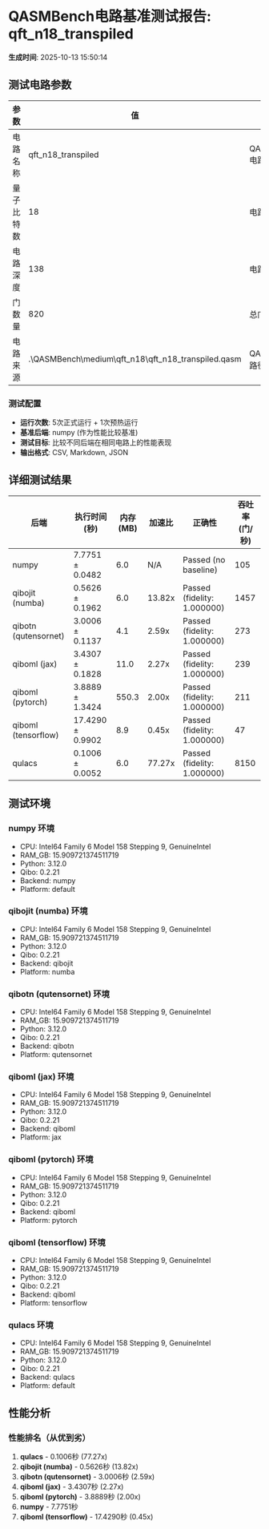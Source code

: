 # QASMBench电路基准测试报告: qft_n18_transpiled

**生成时间**: 2025-10-13 15:50:14

## 测试电路参数

| 参数 | 值 | 描述 |
|------|----|------|
| 电路名称 | qft_n18_transpiled | QASMBench电路 |
| 量子比特数 | 18 | 电路的宽度 |
| 电路深度 | 138 | 电路的层数 |
| 门数量 | 820 | 总门操作数 |
| 电路来源 | .\QASMBench\medium\qft_n18\qft_n18_transpiled.qasm | QASM文件路径 |

### 测试配置

- **运行次数**: 5次正式运行 + 1次预热运行
- **基准后端**: numpy (作为性能比较基准)
- **测试目标**: 比较不同后端在相同电路上的性能表现
- **输出格式**: CSV, Markdown, JSON

## 详细测试结果

| 后端 | 执行时间(秒) | 内存(MB) | 加速比 | 正确性 | 吞吐率(门/秒) |
|------|-------------|----------|--------|--------|---------------|
| numpy | 7.7751 ± 0.0482 | 6.0 | N/A | Passed (no baseline) | 105 |
| qibojit (numba) | 0.5626 ± 0.1962 | 6.0 | 13.82x | Passed (fidelity: 1.000000) | 1457 |
| qibotn (qutensornet) | 3.0006 ± 0.1137 | 4.1 | 2.59x | Passed (fidelity: 1.000000) | 273 |
| qiboml (jax) | 3.4307 ± 0.1828 | 11.0 | 2.27x | Passed (fidelity: 1.000000) | 239 |
| qiboml (pytorch) | 3.8889 ± 1.3424 | 550.3 | 2.00x | Passed (fidelity: 1.000000) | 211 |
| qiboml (tensorflow) | 17.4290 ± 0.9902 | 8.9 | 0.45x | Passed (fidelity: 1.000000) | 47 |
| qulacs | 0.1006 ± 0.0052 | 6.0 | 77.27x | Passed (fidelity: 1.000000) | 8150 |

## 测试环境

### numpy 环境
- CPU: Intel64 Family 6 Model 158 Stepping 9, GenuineIntel
- RAM_GB: 15.909721374511719
- Python: 3.12.0
- Qibo: 0.2.21
- Backend: numpy
- Platform: default

### qibojit (numba) 环境
- CPU: Intel64 Family 6 Model 158 Stepping 9, GenuineIntel
- RAM_GB: 15.909721374511719
- Python: 3.12.0
- Qibo: 0.2.21
- Backend: qibojit
- Platform: numba

### qibotn (qutensornet) 环境
- CPU: Intel64 Family 6 Model 158 Stepping 9, GenuineIntel
- RAM_GB: 15.909721374511719
- Python: 3.12.0
- Qibo: 0.2.21
- Backend: qibotn
- Platform: qutensornet

### qiboml (jax) 环境
- CPU: Intel64 Family 6 Model 158 Stepping 9, GenuineIntel
- RAM_GB: 15.909721374511719
- Python: 3.12.0
- Qibo: 0.2.21
- Backend: qiboml
- Platform: jax

### qiboml (pytorch) 环境
- CPU: Intel64 Family 6 Model 158 Stepping 9, GenuineIntel
- RAM_GB: 15.909721374511719
- Python: 3.12.0
- Qibo: 0.2.21
- Backend: qiboml
- Platform: pytorch

### qiboml (tensorflow) 环境
- CPU: Intel64 Family 6 Model 158 Stepping 9, GenuineIntel
- RAM_GB: 15.909721374511719
- Python: 3.12.0
- Qibo: 0.2.21
- Backend: qiboml
- Platform: tensorflow

### qulacs 环境
- CPU: Intel64 Family 6 Model 158 Stepping 9, GenuineIntel
- RAM_GB: 15.909721374511719
- Python: 3.12.0
- Qibo: 0.2.21
- Backend: qulacs
- Platform: default

## 性能分析

### 性能排名（从优到劣）
1. **qulacs** - 0.1006秒 (77.27x)
2. **qibojit (numba)** - 0.5626秒 (13.82x)
3. **qibotn (qutensornet)** - 3.0006秒 (2.59x)
4. **qiboml (jax)** - 3.4307秒 (2.27x)
5. **qiboml (pytorch)** - 3.8889秒 (2.00x)
6. **numpy** - 7.7751秒
7. **qiboml (tensorflow)** - 17.4290秒 (0.45x)

